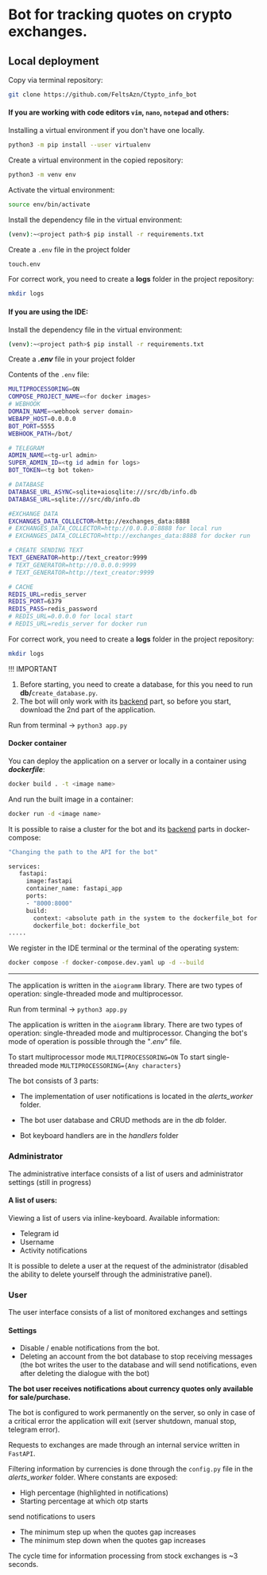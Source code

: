 # Bot for tracking quotes on crypto exchanges.

## Local deployment

Copy via terminal repository:
```bash
git clone https://github.com/FeltsAzn/Ctypto_info_bot
```

#### If you are working with code editors `vim`, `nano`, `notepad` and others:
Installing a virtual environment if you don't have one locally.
```bash
python3 -m pip install --user virtualenv
```

Create a virtual environment in the copied repository:
```bash
python3 -m venv env
```

Activate the virtual environment:
```bash
source env/bin/activate
```

Install the dependency file in the virtual environment:
```bash
(venv):~<project path>$ pip install -r requirements.txt
```

Create a `.env` file in the project folder
```bash
touch.env
```

For correct work, you need to create a **logs** folder in the project repository:
```bash
mkdir logs
```


#### If you are using the IDE:
Install the dependency file in the virtual environment:
```bash
(venv):~<project path>$ pip install -r requirements.txt
```

Create a ***.env*** file in your project folder

Contents of the `.env` file:
```sh
MULTIPROCESSORING=ON
COMPOSE_PROJECT_NAME=<for docker images>
# WEBHOOK
DOMAIN_NAME=<webhook server domain>
WEBAPP_HOST=0.0.0.0
BOT_PORT=5555
WEBHOOK_PATH=/bot/

# TELEGRAM
ADMIN_NAME=<tg-url admin>
SUPER_ADMIN_ID=<tg id admin for logs>
BOT_TOKEN=<tg bot token>

# DATABASE
DATABASE_URL_ASYNC=sqlite+aiosqlite:///src/db/info.db
DATABASE_URL=sqlite:///src/db/info.db

#EXCHANGE DATA
EXCHANGES_DATA_COLLECTOR=http://exchanges_data:8888
# EXCHANGES_DATA_COLLECTOR=http://0.0.0.0:8888 for local run
# EXCHANGES_DATA_COLLECTOR=http://exchanges_data:8888 for docker run

# CREATE SENDING TEXT
TEXT_GENERATOR=http://text_creator:9999
# TEXT_GENERATOR=http://0.0.0.0:9999
# TEXT_GENERATOR=http://text_creator:9999

# CACHE
REDIS_URL=redis_server
REDIS_PORT=6379
REDIS_PASS=redis_password
# REDIS_URL=0.0.0.0 for local start
# REDIS_URL=redis_server for docker run

```


For correct work, you need to create a **logs** folder in the project repository:
```bash
mkdir logs
```


!!! IMPORTANT
1. Before starting, you need to create a database, for this you need to run **db/**`create_database.py`.
2. The bot will only work with its [backend](https://github.com/FeltsAzn/FastAPI-service-for-bot) part,
so before you start, download the 2nd part of the application.

Run from terminal -> `python3 app.py`


#### Docker container

You can deploy the application on a server or locally in a container using ***dockerfile***:
```bash
docker build . -t <image name>
```

And run the built image in a container:
```bash
docker run -d <image name>
```


It is possible to raise a cluster for the bot and its [backend](https://github.com/FeltsAzn/FastAPI-service-for-bot) parts in docker-compose:
```bash
"Changing the path to the API for the bot"

services:
   fastapi:
     image:fastapi
     container_name: fastapi_app
     ports:
     - "8000:8000"
     build:
       context: <absolute path in the system to the dockerfile_bot for the fastapi service>
       dockerfile_bot: dockerfile_bot
.....
```

We register in the IDE terminal or the terminal of the operating system:
```bash
docker compose -f docker-compose.dev.yaml up -d --build
```


_______________________________________________________________

The application is written in the `aiogramm` library. There are two types of operation: single-threaded mode and multiprocessor.



Run from terminal -> `python3 app.py`

The application is written in the `aiogramm` library. There are two types of operation: single-threaded mode and multiprocessor.
Changing the bot's mode of operation is possible through the "*.env*" file.

To start multiprocessor mode `MULTIPROCESSORING=ON`
To start single-threaded mode `MULTIPROCESSORING={Any characters}`

The bot consists of 3 parts:

- The implementation of user notifications is located in the *alerts_worker* folder.

- The bot user database and CRUD methods are in the *db* folder.

- Bot keyboard handlers are in the *handlers* folder


### Administrator
The administrative interface consists of a list of users and administrator settings (still in progress)

#### A list of users:
Viewing a list of users via inline-keyboard.
Available information:
- Telegram id
- Username
- Activity notifications

It is possible to delete a user at the request of the administrator
(disabled the ability to delete yourself through the administrative panel).

### User
The user interface consists of a list of monitored exchanges and settings

#### Settings
- Disable / enable notifications from the bot.
- Deleting an account from the bot database to stop receiving messages
(the bot writes the user to the database and will send notifications,
even after deleting the dialogue with the bot)

**The bot user receives notifications about currency quotes only available for sale/purchase.**


The bot is configured to work permanently on the server, so only in case of a critical error
the application will exit (server shutdown, manual stop, telegram error).

Requests to exchanges are made through an internal service written in `FastAPI`.

Filtering information by currencies is done through the `config.py` file in the *alerts_worker* folder.
Where constants are exposed:
- High percentage (highlighted in notifications)
- Starting percentage at which otp starts

send notifications to users
- The minimum step up when the quotes gap increases
- The minimum step down when the quotes gap increases

The cycle time for information processing from stock exchanges is ~3 seconds.
